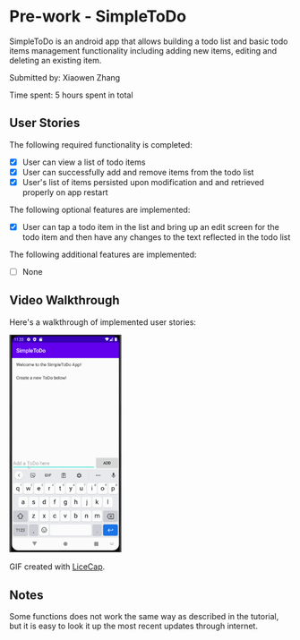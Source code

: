 # Pre-work - SimpleToDo

SimpleToDo is an android app that allows building a todo list and basic todo items management functionality including adding new items, editing and deleting an existing item.

Submitted by: Xiaowen Zhang

Time spent: 5 hours spent in total

## User Stories

The following required functionality is completed:

* [x] User can view a list of todo items
* [x] User can successfully add and remove items from the todo list
* [x] User's list of items persisted upon modification and and retrieved properly on app restart

The following optional features are implemented:

* [x] User can tap a todo item in the list and bring up an edit screen for the todo item and then have any changes to the text reflected in the todo list

The following additional features are implemented:

* [ ] None

## Video Walkthrough

Here's a walkthrough of implemented user stories:

<img src='walkthrough.gif' title='Video Walkthrough' width='200' alt='Video Walkthrough' />

GIF created with [LiceCap](http://www.cockos.com/licecap/).

## Notes

Some functions does not work the same way as described in the tutorial, but it is easy to look it up the most recent updates through internet.
